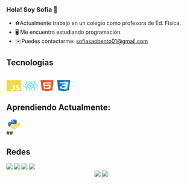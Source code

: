 ### Hola! Soy Sofia 👋

- ⚽Actualmente trabajo en un colegio como profesora de Ed. Fisíca.  
- 🖥️ Me encuentro estudiando programación.
- ✉️Puedes contactarme: sofiasaobento01@gmail.com

<h2>Tecnologias</h2>
<div estilo= "display: inline_block"><br> 
  <img align="center" alt="Rafa-Js" height="30" width="40" src="https://raw.githubusercontent.com/devicons/devicon/master/icons/javascript/javascript-plain.svg">
  <img align="center" alt="Rafa-React" height="30" width="40" src="https://raw.githubusercontent.com/devicons/devicon/master/icons/react/react-original.svg">
  <img align="center" alt="Rafa-HTML" height="30" width="40" src="https://raw.githubusercontent.com/devicons/devicon/master/icons/html5/html5-original.svg">
  <img align="center" alt="Rafa-CSS" height="30" width="40" src="https://raw.githubusercontent.com/devicons/devicon/master/icons/css3/css3-original.svg">
</div>
<h2> Aprendiendo Actualmente:</h2>
<div>
 <img align="center" alt="Rafa-Python" height="30" width="40" src="https://raw.githubusercontent.com/devicons/devicon/master/icons/python/python-original.svg">
</div>
 ##
<h2>Redes</h2>
<div>
<a href="https://www.instagram.com/sofiiasaobento/?hl=es-la" target="_blank"><img src="https://img.shields.io/badge/-Instagram-%23E4405F?style=for-the-badge&logo=instagram&logoColor=white" target="_blank"></a>
   <a	href ="https://www.facebook.com/sofia.saobento/" target="_blank"><img src= "https://img.shields.io/badge/Facebook-1877F2?style=for-the-badge&logo=facebook&logoColor=white" target="_blank"></a>
  <a href = "mailto:sofisaobento01@gmail.com"><img src="https://img.shields.io/badge/-Gmail-%23333?style=for-the-badge&logo=gmail&logoColor=white" target="_blank"></a>
  <a href="https://www.linkedin.com/in/sofiasaobento" target="_blank"><img src="https://img.shields.io/badge/-LinkedIn-%230077B5?style=for-the-badge&logo=linkedin&logoColor=white" target="_blank"></a>
</div>
<div align="center">
<a href="https://github.com/sofiasaobento">
<img height="180em" src="https://github-readme-stats.vercel.app/api?username=sofiasaobento&show_icons=true&theme=radical&include_all_commits=true&count_private=true"/> <img height="180em" src="https://github-readme-stats.vercel.app/api/top-langs/?username=sofiasaobento&layout=compact&langs_count=7&theme=radical"/>
</div>
